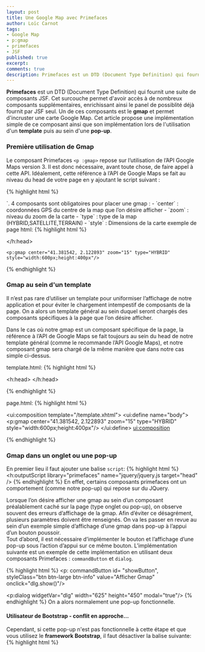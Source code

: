 ```yaml
---
layout: post
title: Une Google Map avec Primefaces
author: Loïc Carnot
tags:
- Google Map
- p:gmap
- primefaces
- JSF
published: true
excerpt: 
comments: true
description: Primefaces est un DTD (Document Type Definition) qui fournit une suite de composants JSF. Cet surcouche permet d'avoir accès à de nombreux composants supplémentaires, enrichissant ainsi le panel de possiblité déjà fournit par JSF seul. Un de ces composants est le gmap et permet d'incruster une carte Google Map. Cet article propose une implémentation simple de ce composant ainsi que son implémentation lors de l'utilisation d'un template puis au sein d'une pop-up.
---
```


**Primefaces** est un DTD (Document Type Definition) qui fournit une suite de composants JSF. Cet surcouche permet d'avoir accès à de nombreux composants supplémentaires, enrichissant ainsi le panel de possiblité déjà fournit par JSF seul. Un de ces composants est le **gmap** et permet d'incruster une carte Google Map. Cet article propose une implémentation simple de ce composant ainsi que son implémentation lors de l'utilisation d'un **template** puis au sein d'une **pop-up**.  

### Première utilisation de Gmap 

Le composant Primefaces `<p :gmap>` repose sur l’utilisation de l’API Google Maps version 3. Il est donc nécessaire, avant toute chose, de faire appel à cette API. Idéalement, cette référence à l’API de Google Maps se fait au niveau du head de votre page en y ajoutant le script suivant :

{% highlight html %}

<script src="http://maps.google.com/maps/api/js?sensor=true|false" type="text/javascript"></script

{% endhighlight %}


Vous aurez remarqué qu’un paramètre est passé au sein de l’URL servant de source au script. Ce paramètre est le sensor et prend soit la valeur true ou false (notez qu’ici les 2 valeurs y sont mises mais il faut préciser la valeur true or false dans le cadre de votre utilisation). Ce paramètre spécifie si votre application utilise un sensor comme GPSLocator par exemple.  

Pour ceux qui auraient utilisé des versions plus anciennes de l’API de Google Maps, avec la V3 il n’est plus nécessaire de générer une API key (clé API) afin d’incorporer une gmap à notre application.

Ce script permet de faire appel à l’API Google Map, il est donc maintenant possible d’utiliser le composant de Primefaces `<p:gmap/>`.

4 composants sont obligatoires pour placer une gmap :  
- `center` : coordonnées GPS du centre de la map que l’on désire afficher  
- `zoom` : niveau du zoom de la carte  
- `type` : type de la map (HYBRID,SATELLITE,TERRAIN)  
- `style` : Dimensions de la carte  

exemple de page html:
{% highlight html %}
<!DOCTYPE html PUBLIC "-//W3C//DTD XHTML 1.0 Transitional//EN" "http://www.w3.org/TR/xhtml1/DTD/xhtml1-transitional.dtd">
<html xmlns="http://www.w3.org/1999/xhtml"
	xmlns:h="http://java.sun.com/jsf/html"
	xmlns:f="http://java.sun.com/jsf/core"
	xmlns:ui="http://java.sun.com/jsf/facelets"
	xmlns:p="http://primefaces.org/ui">

<h:head>
	<meta charset="utf-8" />
	<title>Exemple Gmap</title>
	<script src="http://maps.google.com/maps/api/js?sensor=false" type="text/javascript"></script>
</h:head>
<body>

	<p:gmap center="41.381542, 2.122893" zoom="15" type="HYBRID" style="width:600px;height:400px"/>
</body>
</htlm>
{% endhighlight %}

### Gmap au sein d'un template

Il n’est pas rare d’utiliser un template pour uniformiser l’affichage de notre application et pour éviter le chargement intempestif de composants de la page. On a alors un template général au sein duquel seront chargés des composants spécifiques à la page que l’on désire afficher.  

Dans le cas où notre gmap est un composant spécifique de la page, la référence à l’API de Google Maps se fait toujours au sein du head de notre template général (comme le recommande l’API Google Maps), et notre composant gmap sera chargé de la même manière que dans notre cas simple ci-dessus.  

template.html:
{% highlight html %}
<!DOCTYPE html PUBLIC "-//W3C//DTD XHTML 1.0 Transitional//EN" "http://www.w3.org/TR/xhtml1/DTD/xhtml1-transitional.dtd">
<html xmlns="http://www.w3.org/1999/xhtml"
	xmlns:h="http://java.sun.com/jsf/html"
	xmlns:f="http://java.sun.com/jsf/core"
	xmlns:ui="http://java.sun.com/jsf/facelets">

<h:head>
	<meta charset="utf-8" />
	<title>Exemple Gmap au sein d'un template</title>
	<script src="http://maps.google.com/maps/api/js?sensor=false" type="text/javascript"></script>
</h:head>
<body>
	<ui:insert name="body" />
</body>
</htlm>
{% endhighlight %}

page.html:
{% highlight html %}
<!DOCTYPE html PUBLIC "-//W3C//DTD XHTML 1.0 Transitional//EN" "http://www.w3.org/TR/xhtml1/DTD/xhtml1-transitional.dtd">
<html xmlns="http://www.w3.org/1999/xhtml"
	xmlns:h="http://java.sun.com/jsf/html"
	xmlns:f="http://java.sun.com/jsf/core"
	xmlns:ui="http://java.sun.com/jsf/facelets"
	xmlns:p="http://primefaces.org/ui">

<ui:composition template="/template.xhtml">
	<ui:define name="body">
		<p:gmap center="41.381542, 2.122893" zoom="15" type="HYBRID" style="width:600px;height:400px"/>
	</ui:define>
<ui:composition>

</htlm>
{% endhighlight %}


### Gmap dans un onglet ou une pop-up
En premier lieu il faut ajouter une balise `script`:
{% highlight html %}
<h:outputScript library="primefaces" name="jquery/jquery.js target="head" />
{% endhighlight %}
En effet, certains composants primefaces ont un comportement (comme notre pop-up) qui repose sur du JQuery.

Lorsque l’on désire afficher une gmap au sein d’un composant préalablement caché sur la page (type onglet ou pop-up), on observe souvent des erreurs d’affichage de la gmap. Afin d’éviter ce désagrément, plusieurs paramètres doivent être renseignés. On va les passer en revue au sein d’un exemple simple d’affichage d’une gmap dans pop-up à l’appui d’un bouton poussoir.  
Tout d’abord, il est nécessaire d’implémenter le bouton et l’affichage d’une pop-up sous l’action d’appui sur ce même bouton. L’implémentation suivante est un exemple de cette implémentation en utilisant deux composants Primefaces : `commandButton` et `dialog`.

{% highlight html %}
<p: commandButton id= "showButton", styleClass="btn btn-large btn-info" value="Afficher Gmap" onclick="dlg.show()"/>

<p:dialog widgetVar="dlg" width="625" height="450" modal="true"/>
{% endhighlight %}
On a alors normalement une pop-up fonctionnelle. 

#### Utilisateur de Bootstrap - conflit en approche...

Cependant, si cette pop-up n'est pas fonctionnelle à cette étape et que vous utilisez le **framework Bootstrap**, il faut désactiver la balise suivante:
{% highlight html %}
<script src="..../bootstrap/js/jquery.js"/>
{% endhighlight %}
Certains composants Primefaces ont un comportement (comme notre pop-up) qui repose sur du JQuery. Or, lors de la demande d'affichage de la pop up, votre application ne sait pas s'il doit utiliser le JQuery de Bootstrap ou de Primefaces. Ce conflit empêche l'affichage de la pop up.
 
Le code html obtenu est alors le suivant:  

{% highlight html %}
<!DOCTYPE html PUBLIC "-//W3C//DTD XHTML 1.0 Transitional//EN" "http://www.w3.org/TR/xhtml1/DTD/xhtml1-transitional.dtd">
<html xmlns="http://www.w3.org/1999/xhtml"
	xmlns:h="http://java.sun.com/jsf/html"
	xmlns:f="http://java.sun.com/jsf/core"
	xmlns:ui="http://java.sun.com/jsf/facelets"
	xmlns:p="http://primefaces.org/ui">

<ui:composition template="/template.xhtml">
	<ui:define name="body">
		<h:outputScript library="primefaces" name="jquery/jquery.js" target="head" />
		<p:dialog widgetVar="dlg" width="625" height="450" modal="true"/>
	</ui:define>
<ui:composition>

</htlm>
{% endhighlight %}

Il suffit maintenant d’ajouter notre balise gmap au sein de la pop-up en précisant les 4 champs obligatoires de la façon suivante :  

{% highlight html %}

<p:dialog widgetVar="dlg" width="625" height="450" modal="true">
	
	<p:gmap center= "41.381542, 2.122893" zoom="15" type="HYBRID" style="width :600px ;height :400px"/>

</p:dialog>

{% endhighlight %}

Les premières erreurs que j’ai pu observer chez certains utilisateurs sont de ne pas préciser le width et le height de la pop-up (ce qui n’est pas vraiment une erreur liée à la Gmap mais à la pop-up). 
Ensuite, si vous tenter d’exécuter le code que je viens de vous fournir, vous remarquerez que la pop-up s’affiche durant un court espace de temps puis disparaît (ou ne s’affiche pas du tout). Il est alors nécessaire d’ajouter l’appel d’une méthode checkResize() lors de l’affichage de la pop-up. Pour se faire, on effectue l’implémentation ci-dessous :  

{% highlight html %}

<p:dialog widgetVar="dlg" width="625" height="450" modal="true" onShow="myMap.checkResize()">
	
	<p:gmap center= "41.381542, 2.122893" zoom="15" type="HYBRID" style="width :600px ;height :400px" widgetVar="myMap"/>

</p:dialog>

{% endhighlight %}

Ainsi, votre pop-up contenant la gmap devrait rester à l’affichage (ou s’afficher si aucun affichage ne s’effectuait précédemment). 
Si vous avez suivi l’implémentation ci dessus et bien ajouté la référence à l’API Google Maps dans le header de votre page, il n’y a pas de raison que votre gmap ne s’affiche pas correctement.

### Avantages :

* Utilisation de l'API Google Maps et de ses fonctionnalités


